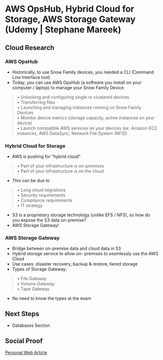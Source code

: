 
# AWS OpsHub, Hybrid Cloud for Storage, AWS Storage Gateway (Udemy | Stephane Mareek)

## Cloud Research

### AWS OpsHub
- Historically, to use Snow Family devices, you
needed a CLI (Command Line Interface tool)
- Today, you can use AWS OpsHub (a software you install on your computer / laptop) to
manage your Snow Family Device
>• Unlocking and configuring single or clustered devices
<br>• Transferring files
<br>• Launching and managing instances running on Snow
Family Devices
<br>• Monitor device metrics (storage capacity, active
instances on your device)
<br>• Launch compatible AWS services on your devices
(ex: Amazon EC2 instances, AWS DataSync, Network File System (NFS))


### Hybrid Cloud for Storage
- AWS is pushing for ”hybrid cloud”
>• Part of your infrastructure is on-premises
<br>• Part of your infrastructure is on the cloud
- This can be due to
>• Long cloud migrations
<br>• Security requirements
<br>• Compliance requirements
<br>• IT strategy
- S3 is a proprietary storage technology (unlike EFS / NFS), so how do you
expose the S3 data on-premise?
- AWS Storage Gateway!

### AWS Storage Gateway
- Bridge between on-premise data and cloud
data in S3
- Hybrid storage service to allow on- premises to seamlessly use the AWS Cloud
- Use cases: disaster recovery, backup &
restore, tiered storage
- Types of Storage Gateway:
>• File Gateway
<br>• Volume Gateway
<br>• Tape Gateway
- No need to know the types at the exam

## Next Steps

- Databases Section

## Social Proof

[Personal Web Article](https://afifurrohman-id.github.io/article/100DaysOfCloud/cloud.html)
